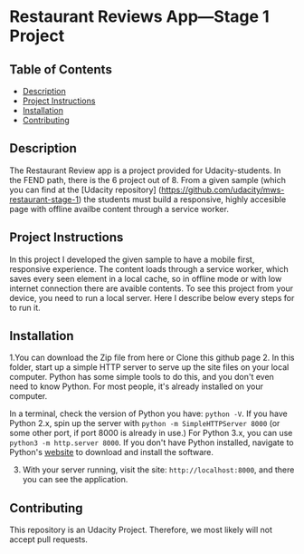 # Restaurant Reviews App—Stage 1 Project


## Table of Contents

* [Description](#description)
* [Project Instructions](#project-instructions)
* [Installation](#installation-and-running)
* [Contributing](#contributing)

## Description

The Restaurant Review app is a project provided for Udacity-students. In the FEND path, there is the 6 project out of 8. From a given sample (which you can find at the [Udacity repository] (https://github.com/udacity/mws-restaurant-stage-1) the students must build a responsive, highly accesible page with offline availbe content through a service worker.

## Project Instructions

In this project I developed the given sample to have a mobile first, responsive experience. The content loads through a service worker, which saves every seen element in a local cache, so in offline mode or with low internet connection there are avaible contents. 
To see this project from your device, you need to run a local server. Here I describe below every steps for to run it.

## Installation

1.You can download the Zip file from here or Clone this github page
2. In this folder, start up a simple HTTP server to serve up the site files on your local computer. Python has some simple tools to do this, and you don't even need to know Python. For most people, it's already installed on your computer. 

In a terminal, check the version of Python you have: `python -V`. If you have Python 2.x, spin up the server with `python -m SimpleHTTPServer 8000` (or some other port, if port 8000 is already in use.) For Python 3.x, you can use `python3 -m http.server 8000`. If you don't have Python installed, navigate to Python's [website](https://www.python.org/) to download and install the software.

3. With your server running, visit the site: `http://localhost:8000`, and there you can see the application.

## Contributing

This repository is an Udacity Project. Therefore, we most likely will not accept pull requests.




